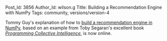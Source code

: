 Post_Id: 3856
Author_Id: wilson.g
Title: Building a Recommendation Engine with NumPy
Tags: community, versions/version-4

<p>Tommy Guy's explanation of how to <a href="/4_0/matrix/recommend.html">build a recommendation engine in NumPy</a>, based on an example from Toby Segaran's excellent book <a href="http://www.amazon.com/Programming-Collective-Intelligence-Building-Applications/dp/0596529325/?tag=533633855-20"><em>Programming Collective Intelligence</em></a>, is now online.</p>
